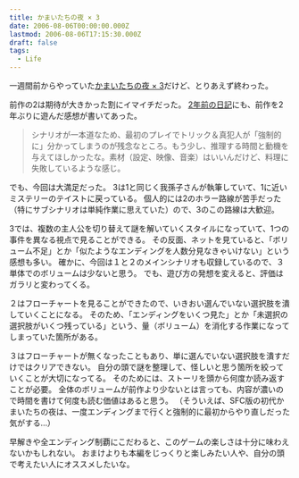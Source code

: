 ```yaml
---
title: かまいたちの夜 × 3
date: 2006-08-06T00:00:00.000Z
lastmod: 2006-08-06T17:15:30.000Z
draft: false
tags:
  - Life
---
```


一週間前からやっていた[かまいたちの夜 × 3](https://www.amazon.co.jp/dp/B000E9PIMM)だけど、とりあえず終わった。

前作の2は期待が大きかった割にイマイチだった。 [2年前の日記](/posts/20040522/p01)にも、前作を2年ぶりに遊んだ感想が書いてあった。

> シナリオが一本道なため、最初のプレイでトリック＆真犯人が「強制的に」分かってしまうのが残念なところ。もう少し、推理する時間と動機を与えてほしかったな。素材（設定、映像、音楽）はいいんだけど、料理に失敗しているような感じ。

でも、今回は大満足だった。 3は1と同じく我孫子さんが執筆していて、1に近いミステリーのテイストに戻っている。 個人的には2のホラー路線が苦手だった（特にサブシナリオは単純作業に思えていた）ので、3のこの路線は大歓迎。

3では、複数の主人公を切り替えて謎を解いていくスタイルになっていて、1つの事件を異なる視点で見ることができる。 その反面、ネットを見ていると、「ボリューム不足」とか「似たようなエンディングを人数分見なきゃいけない」という感想も多い。 確かに、今回は１と２のメインシナリオも収録しているので、３単体でのボリュームは少ないと思う。 でも、遊び方の発想を変えると、評価はガラリと変わってくる。

２はフローチャートを見ることができたので、いきおい選んでいない選択肢を潰していくことになる。 そのため、「エンディングをいくつ見た」とか「未選択の選択肢がいくつ残っている」という、量（ボリューム）を消化する作業になってしまっていた箇所がある。

３はフローチャートが無くなったこともあり、単に選んでいない選択肢を潰すだけではクリアできない。 自分の頭で謎を整理して、怪しいと思う箇所を絞っていくことが大切になってる。 そのためには、ストーリを頭から何度か読み返すことが必要。 全体のボリュームが前作より少ないとは言っても、内容が濃いので時間を書けて何度も読む価値はあると思う。 （そういえば、SFC版の初代かまいたちの夜は、一度エンディングまで行くと強制的に最初からやり直しだった気がする…）

早解きや全エンディング制覇にこだわると、このゲームの楽しさは十分に味わえないかもしれない。 おまけよりも本編をじっくりと楽しみたい人や、自分の頭で考えたい人にオススメしたいな。
